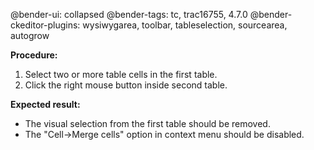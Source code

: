 @bender-ui: collapsed
@bender-tags: tc, trac16755, 4.7.0
@bender-ckeditor-plugins: wysiwygarea, toolbar, tableselection, sourcearea, autogrow

**Procedure:**

1. Select two or more table cells in the first table.
2. Click the right mouse button inside second table.

**Expected result:**

* The visual selection from the first table should be removed.
* The "Cell->Merge cells" option in context menu should be disabled.
